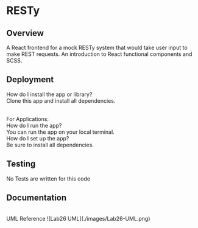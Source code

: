 # RESTy

## Overview

A React frontend for a mock RESTy system that would take user input to make REST requests. An introduction to React functional components and SCSS.

## Deployment

How do I install the app or library?<br/>
Clone this app and install all dependencies.<br/>
<br/>

For Applications:<br/>
How do I run the app?<br/>
You can run the app on your local terminal.<br/>
How do I set up the app?<br/>
Be sure to install all dependencies.<br/>

## Testing

No Tests are written for this code

## Documentation

<br/>
UML Reference
![Lab26 UML](./images/Lab26-UML.png)
